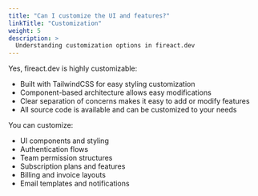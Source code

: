 ```yaml
---
title: "Can I customize the UI and features?"
linkTitle: "Customization"
weight: 5
description: >
  Understanding customization options in fireact.dev
---
```


Yes, fireact.dev is highly customizable:

* Built with TailwindCSS for easy styling customization
* Component-based architecture allows easy modifications
* Clear separation of concerns makes it easy to add or modify features
* All source code is available and can be customized to your needs

You can customize:
- UI components and styling
- Authentication flows
- Team permission structures
- Subscription plans and features
- Billing and invoice layouts
- Email templates and notifications
